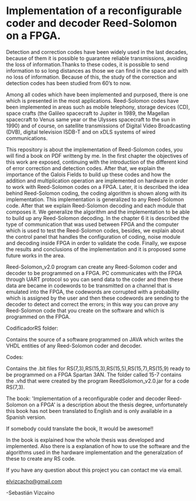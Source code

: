 
# Implementation of a reconfigurable coder and decoder Reed-Solomon on a FPGA.

Detection and correction codes have been widely used in the last decades, because of them it is possible to guarantee reliable transmissions, avoiding the loss of information.Thanks to these codes, it is possible to send information to so long distances as those we can find in the space and with no loss of information. Because of this, the study of the correction and detection codes has been studied from 60’s to now.

Among all codes which have been implemented and purposed, there is one which is presented in the most applications. Reed-Solomon codes have been implemented in areas such as mobile telephony, storage devices (CD), space crafts (the Galileo spacecraft to Jupiter in 1989, the Magellan spacecraft to Venus same year or the Ulysses spacecraft to the sun in 1990) and of course, on satellite transmissions of Digital Video Broadcasting (DVB), digital television ISDB-T and on xDLS systems of wired communications.

This repository is about the implementation of Reed-Solomon codes, you will find a book on PDF writteng by me. In the first chapter the
objectives of this work are exposed, continuing with the introduction of the different kind of error correction and detection codes. After that, we explain the importance of the Galois Fields to build up these codes and how the addition and multiplication operation are implemented on hardware in order to work with Reed-Solomon codes on a FPGA. Later, it is described the idea behind Reed-Solomon coding, the coding algorithm is shown along with its implementation. This implementation is generalized to any Reed-Solomon code. After that we explain Reed-Solomon decoding and each module that composes it. We generalize the algorithm and the implementation to be able to build up any Reed-Solomon decoding. In the chapter 6 it is described the type of communication that was used between FPGA and the computer which is used to test the Reed-Solomon codes, besides, we explain about the control panel that handles the configuration of coding, noise module and decoding inside FPGA in order to validate the code. Finally, we expose the results and conclusions of the implementation and it is proposed some future works in the area.

Reed-Solomon_v2.0 program can create any Reed-Solomon coder and decoder to be programmed on a FPGA. PC communicates with the FPGA through UART protocol so you can send data to the coder and then these data are became in codewords to be transmitted on a channel that is emulated into the FPGA, the codewords are corrupted with a probability which is assigned by the user and then these codewords are sending to the decoder to detect and correct the errors; in this way you can prove any Reed-Solomon code that you create on the software and which is programmed on the FPGA.

CodificadorRS folder:

Contains the source of a software programmed on JAVA which writes the VHDL entities of any Reed-Solomon coder and decoder.

Codes:

Contains the .bit files for RS(7,3),RS(15,3),RS(15,5),RS(15,7),RS(15,9) ready to be programmed on a FPGA Spartan 3AN. The folder called 15-7 contains the .vhd that were created by the program ReedSolomon_v2.0.jar
for a code RS(7,3).

The book: 'Implementation of a reconfigurable coder and decoder Reed-Solomon on a FPGA' is a description about the thesis degree, unfortunately this book has not been translated to English and is only available in a Spanish version.

If somebody could translate the book, It would be awesome!!

In the book is explained how the whole thesis was developed and implemented. Also there is a explanation of how to use the software and the algorithms used in the hardware implementation and the generalzation of these to create any RS code.

If you have any question about this project you can contact me via email.

elvizcacho@gmail.com

-Sebastián Vizcaíno
